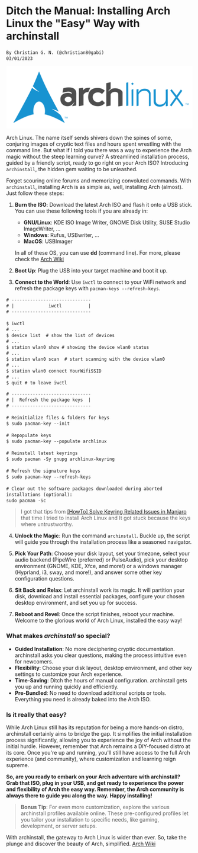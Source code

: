 # Ditch the Manual: Installing Arch Linux the "Easy" Way with archinstall

    By Christian G. N. (@christian80gabi)
    03/01/2023

![Arch_Linux_Logo](assets/svg/Archlinux_Logo_Dark.svg "Arch Linux logo")

Arch Linux. The name itself sends shivers down the spines of some, conjuring images of cryptic text files and hours spent wrestling with the command line. But what if I told you there was a way to experience the Arch magic without the steep learning curve? A streamlined installation process, guided by a friendly script, ready to go right on your Arch ISO? Introducing `archinstall`, the hidden gem waiting to be unleashed.

Forget scouring online forums and memorizing convoluted commands. With `archinstall`, installing Arch is as simple as, well, installing Arch (almost). Just follow these steps:

1. **Burn the ISO**: Download the latest Arch ISO and flash it onto a USB stick. You can use these following tools if you are already in: 
    - **GNU/Linux**: KDE ISO Image Writer, GNOME Disk Utility, SUSE Studio ImageWriter, ...
    - **Windows**: Rufus, USBwriter, ...
    - **MacOS**: USBImager
    
    In all of these OS, you can use **dd** (command line). For more, please check the [Arch Wiki](https://wiki.archlinux.org/title/USB_flash_installation_medium)

2. **Boot Up**: Plug the USB into your target machine and boot it up.

3. **Connect to the World**: Use `iwctl` to connect to your WiFi network and refresh the package keys with `pacman-keys --refresh-keys`.
```shell
# ------------------------------
# |             iwctl          |
# ------------------------------

$ iwctl 
# ...
$ device list  # show the list of devices
# ...
$ station wlan0 show # showing the device wlan0 status
# ...
$ station wlan0 scan  # start scanning with the device wlan0
# ...
$ station wlan0 connect YourWifiSSID
# ...
$ quit # to leave iwctl
``` 

```shell
# ------------------------------
# |  Refresh the package keys  |
# ------------------------------

# Reinitialize files & folders for keys
$ sudo pacman-key --init

# Repopulate keys
$ sudo pacman-key --populate archlinux

# Reinstall latest keyrings
$ sudo pacman -Sy gnupg archlinux-keyring

# Refresh the signature keys
$ sudo pacman-key --refresh-keys

# Clear out the software packages downloaded during aborted installations (optional):
sudo pacman -Sc
```
> I got that tips from [ [HowTo] Solve Keyring Related Issues in Manjaro ](https://forum.manjaro.org/t/howto-solve-keyring-related-issues-in-manjaro/96949) that time I tried to install Arch Linux and It got stuck because the keys where untrustworthy.

4. **Unlock the Magic**: Run the command `archinstall`. Buckle up, the script will guide you through the installation process like a seasoned navigator.

5. **Pick Your Path**: Choose your disk layout, set your timezone, select your audio backend (PipeWire (preferred) or PulseAudio), pick your desktop environment (GNOME, KDE, Xfce, and more!) or a windows manager (Hyprland, i3, sway, and more!), and answer some other key configuration questions.

6. **Sit Back and Relax**: Let archinstall work its magic. It will partition your disk, download and install essential packages, configure your chosen desktop environment, and set you up for success.

7. **Reboot and Revel**: Once the script finishes, reboot your machine. Welcome to the glorious world of Arch Linux, installed the easy way!

### What makes _archinstall_ so special?

* **Guided Installation**: No more deciphering cryptic documentation. archinstall asks you clear questions, making the process intuitive even for newcomers.
* **Flexibility**: Choose your disk layout, desktop environment, and other key settings to customize your Arch experience.
* **Time-Saving**: Ditch the hours of manual configuration. archinstall gets you up and running quickly and efficiently.
* **Pre-Bundled**: No need to download additional scripts or tools. Everything you need is already baked into the Arch ISO.

### Is it really that easy?

While Arch Linux still has its reputation for being a more hands-on distro, archinstall certainly aims to bridge the gap. It simplifies the initial installation process significantly, allowing you to experience the joy of Arch without the initial hurdle. However, remember that Arch remains a DIY-focused distro at its core. Once you're up and running, you'll still have access to the full Arch experience (and community), where customization and learning reign supreme.

**So, are you ready to embark on your Arch adventure with archinstall? Grab that ISO, plug in your USB, and get ready to experience the power and flexibility of Arch the easy way. Remember, the Arch community is always there to guide you along the way. Happy installing!**

> **Bonus Tip**: For even more customization, explore the various archinstall profiles available online. These pre-configured profiles let you tailor your installation to specific needs, like gaming, development, or server setups.

With archinstall, the gateway to Arch Linux is wider than ever. So, take the plunge and discover the beauty of Arch, simplified. [Arch Wiki](https://wiki.archlinux.org/)
